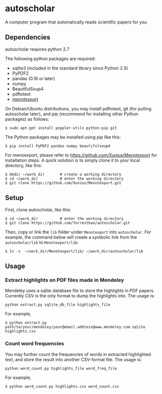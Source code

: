 # autoscholar
A computer program that automatically reads scientific papers for you

## Dependencies

autoscholar requires python 2.7

The following python packages are required:
 
- sqlite3 (included in the standard library since Python 2.5)
- PyPDF2
- pandas (0.16 or later) 
- numpy
- BeautifulSoup4
- pdftotext
- [menotexport](https://github.com/Xunius/Menotexport)

On Debian/Ubuntu distributions, you may install pdftotext, git (for pulling autoscholar later), and pip (recommend for installing other Python packages) as follows: 

    $ sudo apt-get install poppler-utils python-pip git

The Python packages may be installed using pip like this: 

    $ pip install PyPDF2 pandas numpy beautifulsoup4 
    
For menoexport, please refer to https://github.com/Xunius/Menotexport for installation steps. A quick solution is to simply clone it to your local directory, like this: 

    $ mkdir ~/work_dir       # create a working directory 
    $ cd ~/work_dir          # enter the working directory 
    $ git clone https://github.com/Xunius/Menotexport.git

## Setup
First, clone autoscholar, like this: 

    $ cd ~/work_dir          # enter the working directory
    $ git clone https://github.com/forrestbao/autoscholar.git

Then, copy or link the `lib` folder under `Menotexport` into `autoscholar`. For example, the command below will create a symbolic link from the `autoscholar/lib` to `Menotexport/lib`:

    $ ln -s  ~/work_dir/Menotexport/lib/ ~/work_dir/autoscholar/lib
    
## Usage
### Extract highlights on PDF files made in Mendeley 
Mendeley uses a sqlite database file to store the highlights in PDF papers. Currently CSV is the only format to dump the highlights into. The usage is:  

`python extract.py sqlite_db_file highlights_file` 

For example, 

    $ python extract.py path/to/your/mendeley/your@email.address@www.mendeley.com.sqlite highlights.csv

### Count word frequencies 
You may further count the frequencies of words in extracted highlighted text, and store the result into another CSV-format file. The usage is: 

`python word_count.py highlights_file word_freq_file`

For example, 

    $ python word_count.py highlights.csv word_count.csv
